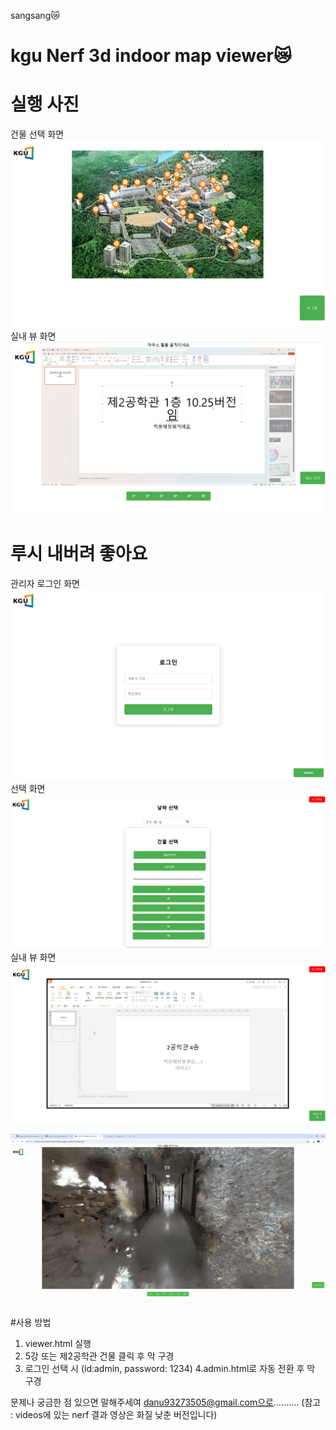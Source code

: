 sangsang😿
# kgu Nerf 3d indoor map viewer😿

# 실행 사진
건물 선택 화면
![ viewer.html 건물 선택 화면 ](assets/1.png)
실내 뷰 화면
![ viewer.html 실내 뷰 화면 ](assets/2.png)

# 루시 내버려 좋아요

관리자 로그인 화면
![ viewer.html 관리자 로그인 화면 ](assets/3.png)
선택 화면
![ viewer.html 선택 화면 ](assets/4.png)
실내 뷰 화면 
![ viewer.html 실내 뷰 화면 ](assets/5.png)


![ 실행영상 ](assets/1.gif)

#사용 방법
1. viewer.html 실행
2. 5강 또는 제2공학관 건물 클릭 후 막 구경
3. 로그인 선택 시 (id:admin, password: 1234)
4.admin.html로 자동 전환 후 막 구경

문제나 궁금한 점 있으면 말해주세여 danu93273505@gmail.com으로..........
(참고 : videos에 있는 nerf 결과 영상은 화질 낮춘 버전입니다)
